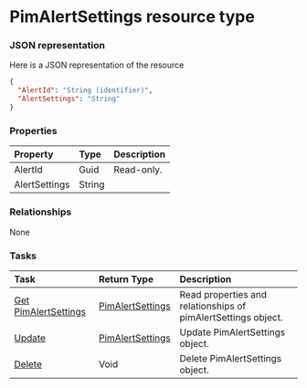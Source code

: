 # PimAlertSettings resource type



### JSON representation

Here is a JSON representation of the resource

<!-- {
  "blockType": "resource",
  "optionalProperties": [

  ],
  "@odata.type": "microsoft.graph.PimAlertSettings"
}-->

```json
{
  "AlertId": "String (identifier)",
  "AlertSettings": "String"
}

```
### Properties
| Property	   | Type	|Description|
|:---------------|:--------|:----------|
|AlertId|Guid| Read-only.|
|AlertSettings|String||

### Relationships
None


### Tasks

| Task		   | Return Type	|Description|
|:---------------|:--------|:----------|
|[Get PimAlertSettings](../api/pimalertsettings_get.md) | [PimAlertSettings](pimalertsettings.md) |Read properties and relationships of pimAlertSettings object.|
|[Update](../api/pimalertsettings_update.md) | [PimAlertSettings](pimalertsettings.md)	|Update PimAlertSettings object. |
|[Delete](../api/pimalertsettings_delete.md) | Void	|Delete PimAlertSettings object. |

<!-- uuid: 07aec9da-824e-4373-88f3-cb53695280f7
2015-10-15 16:49:29 UTC -->
<!-- {
  "type": "#page.annotation",
  "description": "PimAlertSettings resource",
  "keywords": "",
  "section": "documentation",
  "tocPath": ""
}-->